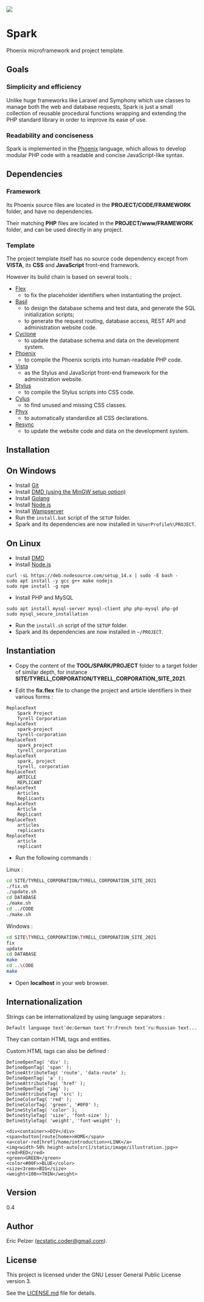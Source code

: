 ![](https://github.com/senselogic/SPARK/blob/master/LOGO/spark.png)

# Spark

Phoenix microframework and project template.

## Goals

### Simplicity and efficiency

Unlike huge frameworks like Laravel and Symphony which use classes to manage both the web and database requests,
Spark is just a small collection of reusable procedural functions wrapping and extending the PHP standard library in order to improve its ease of use.

### Readability and conciseness

Spark is implemented in the [Phoenix](https://github.com/senselogic/PHOENIX) language,
which allows to develop modular PHP code with a readable and concise JavaScript-like syntax.

## Dependencies

### Framework

Its Phoenix source files are located in the **PROJECT/CODE/FRAMEWORK** folder, and have no dependencies.

Their matching **PHP** files are located in the **PROJECT/www/FRAMEWORK** folder, and can be used directly in any project.

### Template

The project template itself has no source code dependency except from **VISTA**, its **CSS** and **JavaScript** front-end framework.

However its build chain is based on several tools :

* [Flex](https://github.com/senselogic/FLEX)
    * to fix the placeholder identifiers when instantiating the project.
* [Basil](https://github.com/senselogic/BASIL)
    * to design the database schema and test data, and generate the SQL initialization scripts;
    * to generate the request routing, database access, REST API and administration website code.
* [Cyclone](https://github.com/senselogic/CYCLONE)
    * to update the database schema and data on the development system.
* [Phoenix](https://github.com/senselogic/PHOENIX)
    * to compile the Phoenix scripts into human-readable PHP code.
* [Vista](https://github.com/senselogic/VISTA)
    * as the Stylus and JavaScript front-end framework for the administration website.
* [Stylus](https://github.com/stylus/stylus)
    * to compile the Stylus scripts into CSS code.
* [Cylus](https://github.com/senselogic/CYLUS)
    * to find unused and missing CSS classes.
* [Phyx](https://github.com/senselogic/PHYX)
    * to automatically standardize all CSS declarations.
* [Resync](https://github.com/senselogic/RESYNC)
    * to update the website code and data on the development system.

## Installation

## On Windows

* Install [Git](https://gitforwindows.org/)
* Install [DMD (using the MinGW setup option)](https://dlang.org/download.html)
* Install [Golang](https://golang.org/dl/)
* Install [Node.js](https://nodejs.org/en/download/)
* Install [Wampserver](https://www.wampserver.com/)
* Run the `install.bat` script of the `SETUP` folder.
* Spark and its dependencies are now installed in `%UserProfile%\PROJECT`.

## On Linux

* Install [DMD](https://dlang.org/download.html)
* Install [Node.js](https://nodejs.org/en/download/)

```
curl -sL https://deb.nodesource.com/setup_14.x | sudo -E bash -
sudo apt install -y gcc g++ make nodejs
sudo npm install -g npm
```

* Install PHP and MySQL

```
sudo apt install mysql-server mysql-client php php-mysql php-gd
sudo mysql_secure_installation
```

* Run the `install.sh` script of the `SETUP` folder.
* Spark and its dependencies are now installed in `~/PROJECT`.

## Instantiation

* Copy the content of the **TOOL/SPARK/PROJECT** folder to a target folder of similar depth, for instance **SITE/TYRELL_CORPORATION/TYRELL_CORPORATION_SITE_2021**.

* Edit the **fix.flex** file to change the project and article identifiers in their various forms :

```
ReplaceText
    Spark Project
    Tyrell Corporation
ReplaceText
    spark-project
    tyrell-corporation
ReplaceText
    spark_project
    tyrell_corporation
ReplaceText
    spark, project
    tyrell, corporation
ReplaceText
    ARTICLE
    REPLICANT
ReplaceText
    Articles
    Replicants
ReplaceText
    Article
    Replicant
ReplaceText
    articles
    replicants
ReplaceText
    article
    replicant
```

* Run the following commands :

Linux :

```sh
cd SITE/TYRELL_CORPORATION/TYRELL_CORPORATION_SITE_2021
./fix.sh
./update.sh
cd DATABASE
./make.sh
cd ../CODE
./make.sh
```

Windows :

```sh
cd SITE\TYRELL_CORPORATION\TYRELL_CORPORATION_SITE_2021
fix
update
cd DATABASE
make
cd ..\CODE
make
```

* Open **localhost** in your web browser.

## Internationalization

Strings can be internationalized by using language separators :

```
Default language text¨de:German text¨fr:French text¨ru:Russian text...
```

They can contain HTML tags and entities.

Custom HTML tags can also be defined :

```
DefineOpenTag( 'div' );
DefineOpenTag( 'span' );
DefineAttributeTag( 'route', 'data-route' );
DefineOpenTag( 'a' );
DefineAttributeTag( 'href' );
DefineOpenTag( 'img' );
DefineAttributeTag( 'src' );
DefineColorTag( 'red' );
DefineColorTag( 'green', '#0F0' );
DefineStyleTag( 'color' );
DefineStyleTag( 'size', 'font-size' );
DefineStyleTag( 'weight', 'font-weight' );
```

```
<div<container>>DIV</div>
<span<button[route]home>>HOME</span>
<a<color-red[href]/home/introduction>>LINK</a>
<img<width-50% height-auto[src]/static/image/illustration.jpg>>
<red>RED</red>
<green>GREEN</green>
<color<#00F>>BLUE</color>
<size<3rem>>BIG</size>
<weight<100>>THIN</weight>
```

## Version

0.4

## Author

Eric Pelzer (ecstatic.coder@gmail.com).

## License

This project is licensed under the GNU Lesser General Public License version 3.

See the [LICENSE.md](LICENSE.md) file for details.
